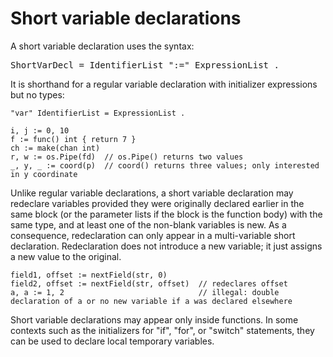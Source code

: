# Short variable declarations

A short variable declaration uses the syntax:

<pre>
ShortVarDecl = IdentifierList ":=" ExpressionList .
</pre>

It is shorthand for a regular variable declaration with initializer expressions but no types:

```
"var" IdentifierList = ExpressionList .
```

```
i, j := 0, 10
f := func() int { return 7 }
ch := make(chan int)
r, w := os.Pipe(fd)  // os.Pipe() returns two values
_, y, _ := coord(p)  // coord() returns three values; only interested in y coordinate
```

Unlike regular variable declarations, a short variable declaration may redeclare variables provided they were originally declared earlier in the same block (or the parameter lists if the block is the function body) with the same type, and at least one of the non-blank variables is new. As a consequence, redeclaration can only appear in a multi-variable short declaration. Redeclaration does not introduce a new variable; it just assigns a new value to the original.

```
field1, offset := nextField(str, 0)
field2, offset := nextField(str, offset)  // redeclares offset
a, a := 1, 2                              // illegal: double declaration of a or no new variable if a was declared elsewhere
```

Short variable declarations may appear only inside functions. In some contexts such as the initializers for "if", "for", or "switch" statements, they can be used to declare local temporary variables.


